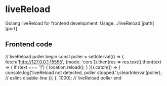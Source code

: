 # liveReload
Golang liveReload for frontend development. Usage: ./liveReload [path] [port]

## Frontend code
// liveReload poller begin
const poller = setInterval(() => {
    fetch('http://127.0.0.1:15555', {mode: 'cors'}).then(res => res.text().then(text => {
        if (text === '1') {
            location.reload();
        }
    })).catch(() => {
        console.log('liveReload not detected, poller stopped.');clearInterval(poller); // eslint-disable-line
    });
}, 1000);
// liveReload poller end
